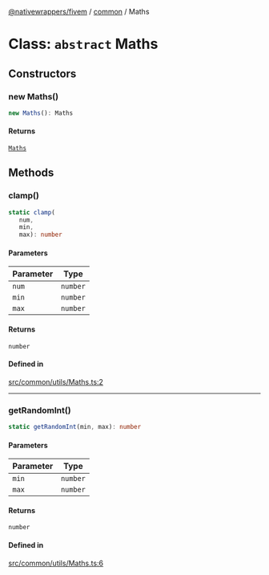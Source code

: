 [@nativewrappers/fivem](../../README.md) / [common](../README.md) / Maths

# Class: `abstract` Maths

## Constructors

### new Maths()

```ts
new Maths(): Maths
```

#### Returns

[`Maths`](Maths.md)

## Methods

### clamp()

```ts
static clamp(
   num, 
   min, 
   max): number
```

#### Parameters

| Parameter | Type |
| ------ | ------ |
| `num` | `number` |
| `min` | `number` |
| `max` | `number` |

#### Returns

`number`

#### Defined in

[src/common/utils/Maths.ts:2](https://github.com/nativewrappers/fivem/blob/87bcb6b348baa538f549670f784fcd3ed14240d8/src/common/utils/Maths.ts#L2)

***

### getRandomInt()

```ts
static getRandomInt(min, max): number
```

#### Parameters

| Parameter | Type |
| ------ | ------ |
| `min` | `number` |
| `max` | `number` |

#### Returns

`number`

#### Defined in

[src/common/utils/Maths.ts:6](https://github.com/nativewrappers/fivem/blob/87bcb6b348baa538f549670f784fcd3ed14240d8/src/common/utils/Maths.ts#L6)

